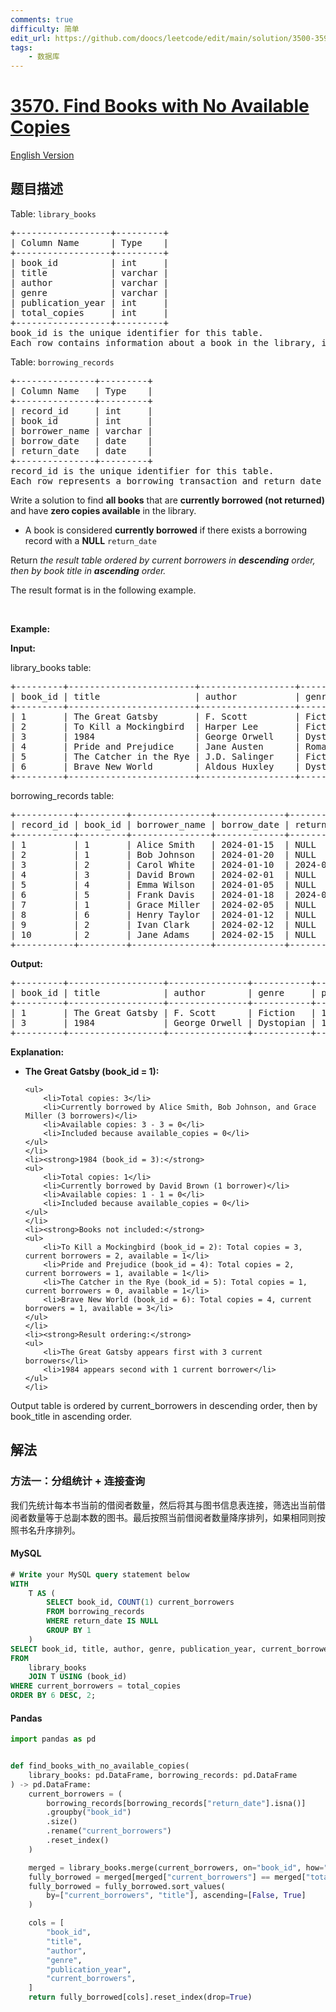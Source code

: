 ```yaml
---
comments: true
difficulty: 简单
edit_url: https://github.com/doocs/leetcode/edit/main/solution/3500-3599/3570.Find%20Books%20with%20No%20Available%20Copies/README.md
tags:
    - 数据库
---
```


<!-- problem:start -->

# [3570. Find Books with No Available Copies](https://leetcode.cn/problems/find-books-with-no-available-copies)

[English Version](/solution/3500-3599/3570.Find%20Books%20with%20No%20Available%20Copies/README_EN.md)

## 题目描述

<!-- description:start -->

<p>Table: <code>library_books</code></p>

<pre>
+------------------+---------+
| Column Name      | Type    |
+------------------+---------+
| book_id          | int     |
| title            | varchar |
| author           | varchar |
| genre            | varchar |
| publication_year | int     |
| total_copies     | int     |
+------------------+---------+
book_id is the unique identifier for this table.
Each row contains information about a book in the library, including the total number of copies owned by the library.
</pre>

<p>Table: <code>borrowing_records</code></p>

<pre>
+---------------+---------+
| Column Name   | Type    |
+---------------+---------+
| record_id     | int     |
| book_id       | int     |
| borrower_name | varchar |
| borrow_date   | date    |
| return_date   | date    |
+---------------+---------+
record_id is the unique identifier for this table.
Each row represents a borrowing transaction and return_date is NULL if the book is currently borrowed and hasn&#39;t been returned yet.
</pre>

<p>Write a solution to find <strong>all books</strong> that are <strong>currently borrowed (not returned)</strong> and have <strong>zero copies available</strong> in the library.</p>

<ul>
	<li>A book is considered <strong>currently borrowed</strong> if there exists a<strong> </strong>borrowing record with a <strong>NULL</strong> <code>return_date</code></li>
</ul>

<p>Return <em>the result table ordered by current borrowers in <strong>descending</strong> order, then by book title in <strong>ascending</strong> order.</em></p>

<p>The result format is in the following example.</p>

<p>&nbsp;</p>
<p><strong class="example">Example:</strong></p>

<div class="example-block">
<p><strong>Input:</strong></p>

<p>library_books table:</p>

<pre class="example-io">
+---------+------------------------+------------------+----------+------------------+--------------+
| book_id | title                  | author           | genre    | publication_year | total_copies |
+---------+------------------------+------------------+----------+------------------+--------------+
| 1       | The Great Gatsby       | F. Scott         | Fiction  | 1925             | 3            |
| 2       | To Kill a Mockingbird  | Harper Lee       | Fiction  | 1960             | 3            |
| 3       | 1984                   | George Orwell    | Dystopian| 1949             | 1            |
| 4       | Pride and Prejudice    | Jane Austen      | Romance  | 1813             | 2            |
| 5       | The Catcher in the Rye | J.D. Salinger    | Fiction  | 1951             | 1            |
| 6       | Brave New World        | Aldous Huxley    | Dystopian| 1932             | 4            |
+---------+------------------------+------------------+----------+------------------+--------------+
</pre>

<p>borrowing_records table:</p>

<pre class="example-io">
+-----------+---------+---------------+-------------+-------------+
| record_id | book_id | borrower_name | borrow_date | return_date |
+-----------+---------+---------------+-------------+-------------+
| 1         | 1       | Alice Smith   | 2024-01-15  | NULL        |
| 2         | 1       | Bob Johnson   | 2024-01-20  | NULL        |
| 3         | 2       | Carol White   | 2024-01-10  | 2024-01-25  |
| 4         | 3       | David Brown   | 2024-02-01  | NULL        |
| 5         | 4       | Emma Wilson   | 2024-01-05  | NULL        |
| 6         | 5       | Frank Davis   | 2024-01-18  | 2024-02-10  |
| 7         | 1       | Grace Miller  | 2024-02-05  | NULL        |
| 8         | 6       | Henry Taylor  | 2024-01-12  | NULL        |
| 9         | 2       | Ivan Clark    | 2024-02-12  | NULL        |
| 10        | 2       | Jane Adams    | 2024-02-15  | NULL        |
+-----------+---------+---------------+-------------+-------------+
</pre>

<p><strong>Output:</strong></p>

<pre class="example-io">
+---------+------------------+---------------+-----------+------------------+-------------------+
| book_id | title            | author        | genre     | publication_year | current_borrowers |
+---------+------------------+---------------+-----------+------------------+-------------------+
| 1       | The Great Gatsby | F. Scott      | Fiction   | 1925             | 3                 | 
| 3       | 1984             | George Orwell | Dystopian | 1949             | 1                 |
+---------+------------------+---------------+-----------+------------------+-------------------+
</pre>

<p><strong>Explanation:</strong></p>

<ul>
	<li><strong>The Great Gatsby (book_id = 1):</strong>

    <ul>
    	<li>Total copies: 3</li>
    	<li>Currently borrowed by Alice Smith, Bob Johnson, and Grace Miller (3 borrowers)</li>
    	<li>Available copies: 3 - 3 = 0</li>
    	<li>Included because available_copies = 0</li>
    </ul>
    </li>
    <li><strong>1984 (book_id = 3):</strong>
    <ul>
    	<li>Total copies: 1</li>
    	<li>Currently borrowed by David Brown (1 borrower)</li>
    	<li>Available copies: 1 - 1 = 0</li>
    	<li>Included because available_copies = 0</li>
    </ul>
    </li>
    <li><strong>Books not included:</strong>
    <ul>
    	<li>To Kill a Mockingbird (book_id = 2): Total copies = 3, current borrowers = 2, available = 1</li>
    	<li>Pride and Prejudice (book_id = 4): Total copies = 2, current borrowers = 1, available = 1</li>
    	<li>The Catcher in the Rye (book_id = 5): Total copies = 1, current borrowers = 0, available = 1</li>
    	<li>Brave New World (book_id = 6): Total copies = 4, current borrowers = 1, available = 3</li>
    </ul>
    </li>
    <li><strong>Result ordering:</strong>
    <ul>
    	<li>The Great Gatsby appears first with 3 current borrowers</li>
    	<li>1984 appears second with 1 current borrower</li>
    </ul>
    </li>

</ul>

<p>Output table is ordered by current_borrowers in descending order, then by book_title in ascending order.</p>
</div>

<!-- description:end -->

## 解法

<!-- solution:start -->

### 方法一：分组统计 + 连接查询

我们先统计每本书当前的借阅者数量，然后将其与图书信息表连接，筛选出当前借阅者数量等于总副本数的图书。最后按照当前借阅者数量降序排列，如果相同则按照书名升序排列。

<!-- tabs:start -->

#### MySQL

```sql
# Write your MySQL query statement below
WITH
    T AS (
        SELECT book_id, COUNT(1) current_borrowers
        FROM borrowing_records
        WHERE return_date IS NULL
        GROUP BY 1
    )
SELECT book_id, title, author, genre, publication_year, current_borrowers
FROM
    library_books
    JOIN T USING (book_id)
WHERE current_borrowers = total_copies
ORDER BY 6 DESC, 2;
```

#### Pandas

```python
import pandas as pd


def find_books_with_no_available_copies(
    library_books: pd.DataFrame, borrowing_records: pd.DataFrame
) -> pd.DataFrame:
    current_borrowers = (
        borrowing_records[borrowing_records["return_date"].isna()]
        .groupby("book_id")
        .size()
        .rename("current_borrowers")
        .reset_index()
    )

    merged = library_books.merge(current_borrowers, on="book_id", how="inner")
    fully_borrowed = merged[merged["current_borrowers"] == merged["total_copies"]]
    fully_borrowed = fully_borrowed.sort_values(
        by=["current_borrowers", "title"], ascending=[False, True]
    )

    cols = [
        "book_id",
        "title",
        "author",
        "genre",
        "publication_year",
        "current_borrowers",
    ]
    return fully_borrowed[cols].reset_index(drop=True)
```

<!-- tabs:end -->

<!-- solution:end -->

<!-- problem:end -->
